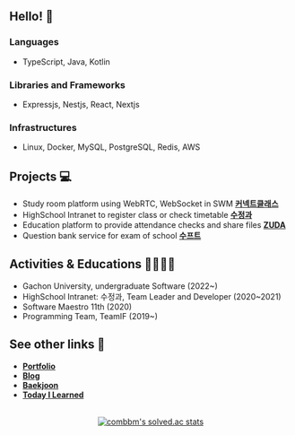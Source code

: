 ## Hello! 👋 

### Languages
- TypeScript, Java, Kotlin
### Libraries and Frameworks
- Expressjs, Nestjs, React, Nextjs
### Infrastructures
- Linux, Docker, MySQL, PostgreSQL, Redis, AWS

## Projects 💻

- Study room platform using WebRTC, WebSocket in SWM **[커넥트클래스](https://github.com/real-compacted-developer/connect-class/)**
- HighSchool Intranet to register class or check timetable **[수정과](https://github.com/swjb-sinamon/)**
- Education platform to provide attendance checks and share files **[ZUDA](https://github.com/zzuda/)**
- Question bank service for exam of school **[수프트](https://github.com/swsuft/)**

## Activities & Educations 🙋‍♀️🙋‍♂️

- Gachon University, undergraduate Software (2022~)
- HighSchool Intranet: 수정과, Team Leader and Developer (2020~2021)
- Software Maestro 11th (2020)
- Programming Team, TeamIF (2019~)

## See other links 🔗

- **[Portfolio](https://daegyeo.me?utm_source=github&utm_medium=readme&utm_campaign=github_readme)**
- **[Blog](https://blog.daegyeo.me/)**
- **[Baekjoon](https://www.acmicpc.net/user/combbm)**
- **[Today I Learned](https://til.skylightqp.kr)**

<br />

<div align="center">
  <a href="https://solved.ac/combbm" target="_blank">
    <img src="https://github-readme-solvedac.hyp3rflow.vercel.app/api/?handle=combbm" alt="combbm's solved.ac stats" />
  </a>
</div>


